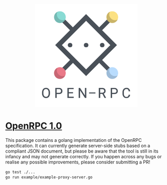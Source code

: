 <p align="center">
  <img alt="open-rpc logo" src="https://github.com/open-rpc/design/blob/master/png/open-rpc-logo-320x320.png?raw=true" />
</p>

# [OpenRPC 1.0](https://spec.open-rpc.org/)

This package contains a golang implementation of the OpenRPC specification. It can currently generate server-side stubs based on a compliant
JSON document, but please be aware that the tool is still in its infancy and may not generate correctly. If you happen across any bugs or
realise any possible improvements, please consider submitting a PR!

```
go test ./...
go run example/example-proxy-server.go
```